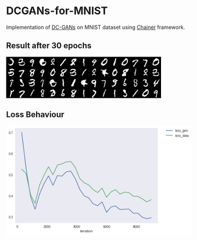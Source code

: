 # DCGANs-for-MNIST
Implementation of [DC-GANs](https://arxiv.org/pdf/1511.06434.pdf) on MNIST dataset using [Chainer](https://arxiv.org/pdf/1511.06434.pdf) framework. 

## Result after 30 epochs
![Image](snapshots/epoch30.png)


## Loss Behaviour
![Image](loss.png)
